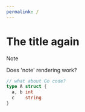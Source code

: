 ```yaml
---
permalink: /
---
```


# The title again

> [!NOTE]
> Does 'note' rendering work?

```go
// what about Go code?
type A struct {
  a, b int
  c    string
}
```

